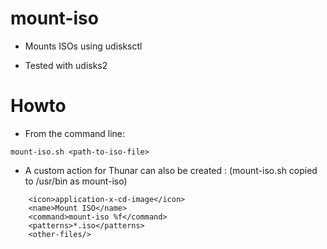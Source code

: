 # mount-iso

* Mounts ISOs using udisksctl

* Tested with udisks2

# Howto

* From the command line:

```mount-iso.sh <path-to-iso-file>```

* A custom action for Thunar can also be created :
  (mount-iso.sh copied to /usr/bin as mount-iso)

~~~~
	<icon>application-x-cd-image</icon>
	<name>Mount ISO</name>
	<command>mount-iso %f</command>
	<patterns>*.iso</patterns>
	<other-files/>
~~~~
